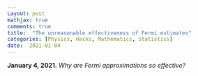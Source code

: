 ```yaml
---
Layout: post
mathjax: true
comments: true
title:  "The unreasonable effectiveness of Fermi estimates"
categories: [Physics, Hacks, Mathematics, Statistics]
date:  2021-01-04
---
```


**January 4, 2021.** *Why are Fermi approximations so effective?*

<!-- https://arxiv.org/pdf/cond-mat/9808305.pdf -->
